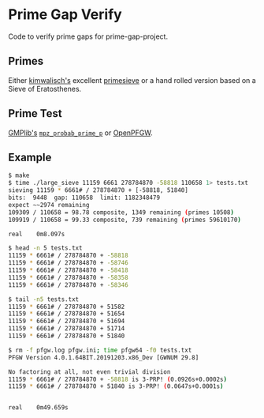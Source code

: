 # Prime Gap Verify

Code to verify prime gaps for prime-gap-project.

## Primes

Either [kimwalisch's](https://github.com/kimwalisch/)
excellent [primesieve](https://github.com/kimwalisch/primesieve)
or a hand rolled version based on a Sieve of Eratosthenes.

## Prime Test

[GMPlib's](https://gmplib.org/)
[`mpz_probab_prime_p`](https://gmplib.org/manual/Number-Theoretic-Functions#Number-Theoretic-Functions)
or [OpenPFGW](https://sourceforge.net/projects/openpfgw/).

## Example

```bash
$ make
$ time ./large_sieve 11159 6661 278784870 -58818 110658 1> tests.txt
sieving 11159 * 6661# / 278784870 + [-58818, 51840]
bits:  9448  gap: 110658  limit: 1182348479
expect ~~2974 remaining
109309 / 110658 = 98.78 composite, 1349 remaining (primes 10508)
109919 / 110658 = 99.33 composite, 739 remaining (primes 59610170)

real	0m8.097s

$ head -n 5 tests.txt
11159 * 6661# / 278784870 + -58818
11159 * 6661# / 278784870 + -58746
11159 * 6661# / 278784870 + -58418
11159 * 6661# / 278784870 + -58358
11159 * 6661# / 278784870 + -58346

$ tail -n5 tests.txt
11159 * 6661# / 278784870 + 51582
11159 * 6661# / 278784870 + 51654
11159 * 6661# / 278784870 + 51694
11159 * 6661# / 278784870 + 51714
11159 * 6661# / 278784870 + 51840

$ rm -f pfgw.log pfgw.ini; time pfgw64 -f0 tests.txt
PFGW Version 4.0.1.64BIT.20191203.x86_Dev [GWNUM 29.8]

No factoring at all, not even trivial division
11159 * 6661# / 278784870 + -58818 is 3-PRP! (0.0926s+0.0002s)
11159 * 6661# / 278784870 + 51840 is 3-PRP! (0.0647s+0.0001s)


real	0m49.659s
```
